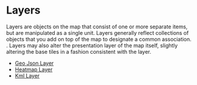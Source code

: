 # Layers

Layers are objects on the map that consist of one or more separate items, but are manipulated as a single unit. Layers 
generally reflect collections of objects that you add on top of the map to designate a common association. . Layers may 
also alter the presentation layer of the map itself, slightly altering the base tiles in a fashion consistent with the 
layer.

 - [Geo Json Layer](/doc/layer/geo_json_layer.md)
 - [Heatmap Layer](/doc/layer/heatmap_layer.md)
 - [Kml Layer](/doc/layer/kml_layer.md)
